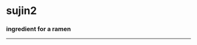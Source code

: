 # sujin2
<!DOCTYPE html>
<html>
 <head>
  <title> Open Challenge 07 </title>
  <style>
  </style>
 </head>
 <body>
  <h3> ingredient for a ramen</h3>
  <hr>
  <script>
   var itemlist = ["ramen", "egg", "water", "green onion"];
   document.write("<hr>");
   document.write("<ul>");
   for(i=0; i< itemlist.length; i++)  {document.write("<li>"+itemlist[i]+"</li>");}
   document.write("</ul>");
